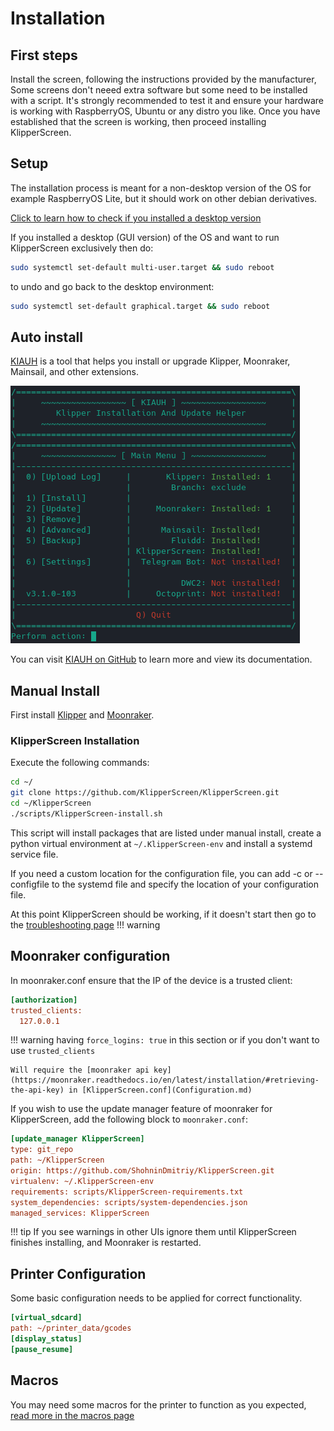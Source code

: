 # Installation

## First steps

Install the screen, following the instructions provided by the manufacturer, Some screens don't neeed extra software but some need to be installed with a script.
It's strongly recommended to test it and ensure your hardware is working with RaspberryOS, Ubuntu or any distro you like.
Once you have established that the screen is working, then proceed installing KlipperScreen.

## Setup
The installation process is meant for a non-desktop version of the OS for example RaspberryOS Lite, but it should work on other debian derivatives.

[Click to learn how to check if you installed a desktop version](FAQ.md#how-to-check-if-you-have-a-desktop-environment)

If you installed a desktop (GUI version) of the OS and want to run KlipperScreen exclusively then do:
```sh title="Boot to console / KlipperScreen"
sudo systemctl set-default multi-user.target && sudo reboot
```
to undo and go back to the desktop environment:
```sh title="Boot to the desktop"
sudo systemctl set-default graphical.target && sudo reboot
```

## Auto install

[KIAUH](https://github.com/th33xitus/kiauh) is a tool that helps you install or upgrade Klipper, Moonraker, Mainsail, and other extensions.

![Screenshot](img/install/KIAUH.png)

You can visit [KIAUH on GitHub](https://github.com/th33xitus/kiauh) to learn more and view its documentation.


## Manual Install

First install [Klipper](https://www.klipper3d.org/Installation.html) and [Moonraker](https://moonraker.readthedocs.io/en/latest/installation/).

### KlipperScreen Installation
Execute the following commands:

```sh
cd ~/
git clone https://github.com/KlipperScreen/KlipperScreen.git
cd ~/KlipperScreen
./scripts/KlipperScreen-install.sh
```

This script will install packages that are listed under manual install, create a python virtual environment at
`~/.KlipperScreen-env` and install a systemd service file.

If you need a custom location for the configuration file, you can add -c or --configfile to the systemd file and specify
the location of your configuration file.

At this point KlipperScreen should be working, if it doesn't start then go to the [troubleshooting page](Troubleshooting.md)
!!! warning

## Moonraker configuration

In moonraker.conf ensure that the IP of the device is a trusted client:

```ini title="moonraker.conf"
[authorization]
trusted_clients:
  127.0.0.1
```
!!! warning
    having `force_logins: true` in this section or if you don't want to use `trusted_clients`

    Will require the [moonraker api key](https://moonraker.readthedocs.io/en/latest/installation/#retrieving-the-api-key) in [KlipperScreen.conf](Configuration.md)

If you wish to use the update manager feature of moonraker for KlipperScreen, add the following block to `moonraker.conf`:

```ini title="moonraker.conf"
[update_manager KlipperScreen]
type: git_repo
path: ~/KlipperScreen
origin: https://github.com/ShohninDmitriy/KlipperScreen.git
virtualenv: ~/.KlipperScreen-env
requirements: scripts/KlipperScreen-requirements.txt
system_dependencies: scripts/system-dependencies.json
managed_services: KlipperScreen
```
!!! tip
    If you see warnings in other UIs ignore them until KlipperScreen finishes installing, and Moonraker is restarted.


## Printer Configuration

Some basic configuration needs to be applied for correct functionality.

```ini title="printer.cfg"
[virtual_sdcard]
path: ~/printer_data/gcodes
[display_status]
[pause_resume]
```

## Macros

You may need some macros for the printer to function as you expected, [read more in the macros page](macros.md)
